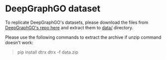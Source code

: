 
# DeepGraphGO dataset
To replicate DeepGraphGO's datasets, please download the files from 
[DeepGraphGO's repo here](https://github.com/yourh/DeepGraphGO/tree/master/data) and extract them to 
[data/](data/) directory.

Please use the following commands to extract the archive if unzip command doesn't work:

> pip install dtrx
> dtrx -f data.zip
